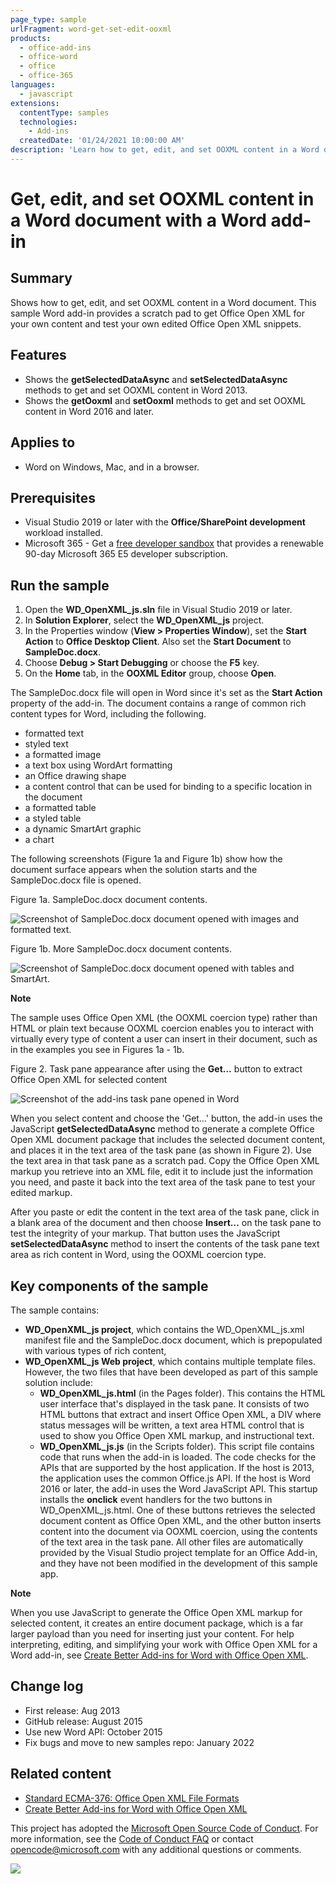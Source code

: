 ```yaml
---
page_type: sample
urlFragment: word-get-set-edit-ooxml
products:
  - office-add-ins
  - office-word
  - office
  - office-365
languages:
  - javascript
extensions:
  contentType: samples
  technologies:
    - Add-ins
  createdDate: '01/24/2021 10:00:00 AM'
description: 'Learn how to get, edit, and set OOXML content in a Word document.'
---
```


# Get, edit, and set OOXML content in a Word document with a Word add-in

## Summary

Shows how to get, edit, and set OOXML content in a Word document. This sample Word add-in provides a scratch pad to get Office Open XML for your own content and test your own edited Office Open XML snippets.

## Features

- Shows the **getSelectedDataAsync** and **setSelectedDataAsync** methods to get and set OOXML content in Word 2013.
- Shows the **getOoxml** and **setOoxml** methods to get and set OOXML content in Word 2016 and later.

## Applies to

- Word on Windows, Mac, and in a browser.

## Prerequisites

- Visual Studio 2019 or later with the **Office/SharePoint development** workload installed.
- Microsoft 365 - Get a [free developer sandbox](https://developer.microsoft.com/microsoft-365/dev-program#Subscription) that provides a renewable 90-day Microsoft 365 E5 developer subscription.

## Run the sample

1. Open the **WD_OpenXML_js.sln** file in Visual Studio 2019 or later.
1. In **Solution Explorer**, select the **WD_OpenXML_js** project.
1. In the Properties window (**View > Properties Window**), set the **Start Action** to **Office Desktop Client**. Also set the **Start Document** to **SampleDoc.docx**.
1. Choose **Debug > Start Debugging** or choose the **F5** key.
1. On the **Home** tab, in the **OOXML Editor** group, choose **Open**.

The SampleDoc.docx file will open in Word since it's set as the **Start Action** property of the add-in. The document contains a range of common rich content types for Word, including the following.

- formatted text
- styled text
- a formatted image
- a text box using WordArt formatting
- an Office drawing shape
- a content control that can be used for binding to a specific location in the document
- a formatted table
- a styled table
- a dynamic SmartArt graphic
- a chart

The following screenshots (Figure 1a and Figure 1b) show how the document surface appears when the solution starts and the SampleDoc.docx file is opened.

Figure 1a. SampleDoc.docx document contents.

![Screenshot of SampleDoc.docx document opened with images and formatted text.](description/CG_GetSetOOXML_fig01a.gif)

Figure 1b. More SampleDoc.docx document contents.

![Screenshot of SampleDoc.docx document opened with tables and SmartArt.](description/CG_GetSetOOXML_fig01b.gif)

**Note**

The sample uses Office Open XML (the OOXML coercion type) rather than HTML or plain text because OOXML coercion enables you to interact with virtually every type of content a user can insert in their document, such as in the examples you see in Figures 1a - 1b.

Figure 2. Task pane appearance after using the **Get…** button to extract Office Open XML for selected content

![Screenshot of the add-ins task pane opened in Word](/description/add-in-screenshot.png)

When you select content and choose the 'Get…' button, the add-in uses the JavaScript **getSelectedDataAsync** method to generate a complete Office Open XML document package that includes the selected document content, and places it in the text area of the task pane (as shown in Figure 2). Use the text area in that task pane as a scratch pad. Copy the Office Open XML markup you retrieve into an XML file, edit it to include just the information you need, and paste it back into the text area of the task pane to test your edited markup.

After you paste or edit the content in the text area of the task pane, click in a blank area of the document and then choose **Insert…** on the task pane to test the integrity of your markup. That button uses the JavaScript **setSelectedDataAsync** method to insert the contents of the task pane text area as rich content in Word, using the OOXML coercion type.

## Key components of the sample

The sample contains:

- **WD_OpenXML_js project**, which contains the WD_OpenXML_js.xml manifest file and the SampleDoc.docx document, which is prepopulated with various types of rich content,
- **WD_OpenXML_js Web project**, which contains multiple template files. However, the two files that have been developed as part of this sample solution include:
    - **WD_OpenXML_js.html** (in the Pages folder). This contains the HTML user interface that's displayed in the task pane. It consists of two HTML buttons that extract and insert Office Open XML, a DIV where status messages will be written, a text area HTML control that is used to show you Office Open XML markup, and instructional text.
    - **WD_OpenXML_js.js** (in the Scripts folder). This script file contains code that runs when the add-in is loaded. The code checks for the APIs that are supported by the host application. If the host is 2013, the application uses the common Office.js API. If the host is Word 2016 or later, the add-in uses the Word JavaScript API. This startup installs the **onclick** event handlers for the two buttons in WD_OpenXML_js.html. One of these buttons retrieves the selected document content as Office Open XML, and the other button inserts content into the document via OOXML coercion, using the contents of the text area in the task pane. All other files are automatically provided by the Visual Studio project template for an Office Add-in, and they have not been modified in the development of this sample app.

**Note**

When you use JavaScript to generate the Office Open XML markup for selected content, it creates an entire document package, which is a far larger payload than you need for inserting just your content. For help interpreting, editing, and simplifying your work with Office Open XML for a Word add-in, see [Create Better Add-ins for Word with Office Open XML](https://docs.microsoft.com/office/dev/add-ins/word/create-better-add-ins-for-word-with-office-open-xml).

## Change log

- First release: Aug 2013
- GitHub release: August 2015
- Use new Word API: October 2015
- Fix bugs and move to new samples repo: January 2022

## Related content

- [Standard ECMA-376: Office Open XML File Formats](http://www.ecma-international.org/publications/standards/Ecma-376.htm)
- [Create Better Add-ins for Word with Office Open XML](https://docs.microsoft.com/office/dev/add-ins/word/create-better-add-ins-for-word-with-office-open-xml)

This project has adopted the [Microsoft Open Source Code of Conduct](https://opensource.microsoft.com/codeofconduct/). For more information, see the [Code of Conduct FAQ](https://opensource.microsoft.com/codeofconduct/faq/) or contact [opencode@microsoft.com](mailto:opencode@microsoft.com) with any additional questions or comments.

<img src="https://telemetry.sharepointpnp.com/pnp-officeaddins/samples/word-get-set-edit-ooxml" />